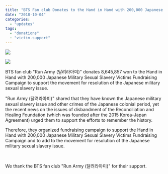 ```yaml
---
title: "BTS Fan club Donates to the Hand in Hand with 200,000 Japanese Military Sexual Slavery Victims  Campaign"
date: "2018-10-04"
categories: 
  - "updates"
tags: 
  - "donations"
  - "victim-support"
---
```


![](https://r2.womenandwar.net/2018/10/방탄소년단_팬단체_아미_기부_후원_게시글_페북버전_02_02.jpg)

![](https://r2.womenandwar.net/2018/10/방탄소년단-팬단체-아미-기부-후원-게시글_페북버전-02-01.jpg)

BTS fan club "Run Army (달려라아미)" donates 8,645,857 won to the Hand in Hand with 200,000 Japanese Military Sexual Slavery Victims Fundraising Campaign to support the movement for resolution of the Japanese military sexual slavery issue.

"Run Army (달려라아미)" shared that they have known the Japanese military sexual slavery issue and other crimes of the Japanese colonial period, yet the recent news on the issues of disbandment of the Reconciliation and Healing Foundation (which was founded after the 2015 Korea-Japan Agreement) urged them to support the efforts to remember the history.

Therefore, they organized fundraising campaign to support the Hand in Hand with 200,000 Japanese Military Sexual Slavery Victims Fundraising Campaign and to add to the movement for resolution of the Japanese military sexual slavery issue.

 

We thank the BTS fan club "Run Army (달려라아미)" for their support.
